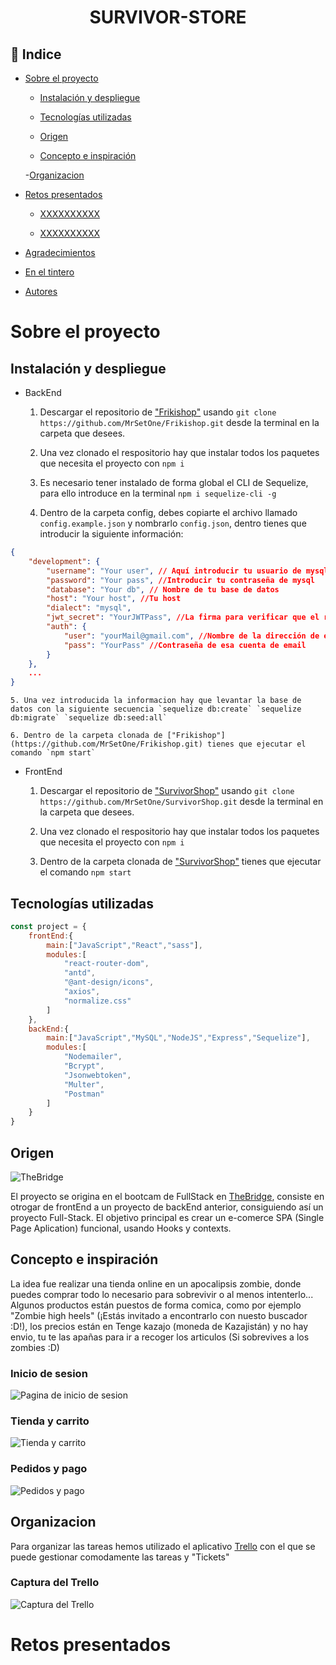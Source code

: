 
 #  <center>SURVIVOR-STORE</center> 

 ## :bookmark: Indice 

 - [Sobre el proyecto](#sobre-el-proyecto)

    - [Instalación y despliegue](#instalación-y-despliegue)

    - [Tecnologías utilizadas](#tecnologías-utilizadas)

    - [Origen](#origen)

    - [Concepto e inspiración](#concepto-e-inspiración)

    -[Organizacion](#)

- [Retos presentados](#)

    - [XXXXXXXXXX](#)

    - [XXXXXXXXXX](#)

- [Agradecimientos](#)

- [En el tintero](#)

- [Autores](#)

# Sobre el proyecto

## Instalación y despliegue

- BackEnd

    1. Descargar el repositorio de ["Frikishop"](https://github.com/MrSetOne/Frikishop.git) usando `git clone https://github.com/MrSetOne/Frikishop.git` desde la terminal en la carpeta que desees.

    2. Una vez clonado el respositorio hay que instalar todos los paquetes que necesita el proyecto con `npm i` 

    3. Es necesario tener instalado de forma global el CLI de Sequelize, para ello introduce en la terminal `npm i sequelize-cli -g`

    4. Dentro de la carpeta config, debes copiarte el archivo llamado `config.example.json` y nombrarlo `config.json`, dentro tienes que introducir la siguiente información:

```JSON
{
    "development": {
        "username": "Your user", // Aquí introducir tu usuario de mysql 
        "password": "Your pass", //Introducir tu contraseña de mysql
        "database": "Your db", // Nombre de tu base de datos
        "host": "Your host", //Tu host
        "dialect": "mysql",
        "jwt_secret": "YourJWTPass", //La firma para verificar que el remitente del JWT es quien dice ser
        "auth": {
            "user": "yourMail@gmail.com", //Nombre de la dirección de email con la que quieras enviar el correo de confirmación para registrarte
            "pass": "YourPass" //Contraseña de esa cuenta de email
        }
    },
    ...
}
```

    5. Una vez introducida la informacion hay que levantar la base de datos con la siguiente secuencia `sequelize db:create` `sequelize db:migrate` `sequelize db:seed:all` 

    6. Dentro de la carpeta clonada de ["Frikishop"](https://github.com/MrSetOne/Frikishop.git) tienes que ejecutar el comando `npm start`

- FrontEnd

    1. Descargar el repositorio de ["SurvivorShop"](https://github.com/MrSetOne/SurvivorShop) usando `git clone https://github.com/MrSetOne/SurvivorShop.git` desde la terminal en la carpeta que desees.

    2. Una vez clonado el respositorio hay que instalar todos los paquetes que necesita el proyecto con `npm i`

    3. Dentro de la carpeta clonada de ["SurvivorShop"](https://github.com/MrSetOne/SurvivorShop) tienes que ejecutar el comando `npm start`

## Tecnologías utilizadas

```JavaScript
const project = {
    frontEnd:{
        main:["JavaScript","React","sass"],
        modules:[
            "react-router-dom",
            "antd",
            "@ant-design/icons",
            "axios",
            "normalize.css"
        ]
    },
    backEnd:{
        main:["JavaScript","MySQL","NodeJS","Express","Sequelize"],
        modules:[
            "Nodemailer",
            "Bcrypt",
            "Jsonwebtoken",
            "Multer",
            "Postman"
        ]
    }
} 
```

## Origen

![TheBridge](./toReadme/thebridgelogo.svg)

El proyecto se origina en el bootcam de FullStack en [TheBridge](https://www.thebridge.tech/), consiste en otrogar de frontEnd a un proyecto de backEnd anterior, consiguiendo así un proyecto Full-Stack. El objetivo principal es crear un e-comerce SPA (Single Page Aplication) funcional, usando Hooks y contexts.

## Concepto e inspiración

La idea fue realizar una tienda online en un apocalipsis zombie, donde puedes comprar todo lo necesario para sobrevivir o al menos intenterlo... Algunos productos están puestos de forma comica, como por ejemplo "Zombie high heels" (¡Estás invitado a encontrarlo con nuesto buscador :D!), los precios están en Tenge kazajo (moneda de Kazajistán) y no hay envio, tu te las apañas para ir a recoger los articulos (Si sobrevives a los zombies :D)

### Inicio de sesion
![Pagina de inicio de sesion](./toReadme/Screenshot_1.png)

### Tienda y carrito
![Tienda y carrito](./toReadme/Screenshot_2.png)

### Pedidos y pago
![Pedidos y pago](./toReadme/Screenshot_3.png)

## Organizacion

Para organizar las tareas hemos utilizado el aplicativo [Trello](https://trello.com/) con el que se puede gestionar comodamente las tareas y "Tickets"

### Captura del Trello
![Captura del Trello](./toReadme/Trello.png)

# Retos presentados